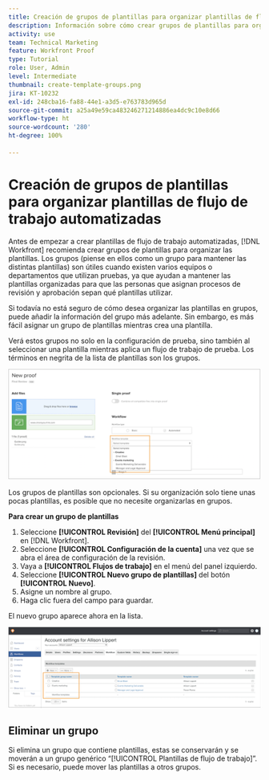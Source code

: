 ```yaml
---
title: Creación de grupos de plantillas para organizar plantillas de flujo de trabajo automatizadas
description: Información sobre cómo crear grupos de plantillas para organizar las plantillas de flujo de trabajo de pruebas automatizadas que cree.
activity: use
team: Technical Marketing
feature: Workfront Proof
type: Tutorial
role: User, Admin
level: Intermediate
thumbnail: create-template-groups.png
jira: KT-10232
exl-id: 248cba16-fa88-44e1-a3d5-e763783d965d
source-git-commit: a25a49e59ca483246271214886ea4dc9c10e8d66
workflow-type: ht
source-wordcount: '280'
ht-degree: 100%

---
```


# Creación de grupos de plantillas para organizar plantillas de flujo de trabajo automatizadas

Antes de empezar a crear plantillas de flujo de trabajo automatizadas, [!DNL Workfront] recomienda crear grupos de plantillas para organizar las plantillas. Los grupos (piense en ellos como un grupo para mantener las distintas plantillas) son útiles cuando existen varios equipos o departamentos que utilizan pruebas, ya que ayudan a mantener las plantillas organizadas para que las personas que asignan procesos de revisión y aprobación sepan qué plantillas utilizar.

Si todavía no está seguro de cómo desea organizar las plantillas en grupos, puede añadir la información del grupo más adelante. Sin embargo, es más fácil asignar un grupo de plantillas mientras crea una plantilla.

Verá estos grupos no solo en la configuración de prueba, sino también al seleccionar una plantilla mientras aplica un flujo de trabajo de prueba. Los términos en negrita de la lista de plantillas son los grupos.

![Los grupos de plantillas aparecen en negrita al seleccionar una plantilla](assets/proof-system-setups-template-group-show-on-upload.png)

Los grupos de plantillas son opcionales. Si su organización solo tiene unas pocas plantillas, es posible que no necesite organizarlas en grupos.

**Para crear un grupo de plantillas**

1. Seleccione **[!UICONTROL Revisión]** del **[!UICONTROL Menú principal]** en [!DNL Workfront].
1. Seleccione **[!UICONTROL Configuración de la cuenta]** una vez que se abra el área de configuración de la revisión.
1. Vaya a **[!UICONTROL Flujos de trabajo]** en el menú del panel izquierdo.
1. Seleccione **[!UICONTROL Nuevo grupo de plantillas]** del botón **[!UICONTROL Nuevo]**.
1. Asigne un nombre al grupo.
1. Haga clic fuera del campo para guardar.

El nuevo grupo aparece ahora en la lista.

![Lista de grupos de plantillas en configuraciones de flujo de trabajo de prueba](assets/proof-system-setups-template-group-groups-set-up.png)

## Eliminar un grupo

Si elimina un grupo que contiene plantillas, estas se conservarán y se moverán a un grupo genérico “[!UICONTROL Plantillas de flujo de trabajo]”. Si es necesario, puede mover las plantillas a otros grupos.

<!--
Learn More Icon
Create and manage Automated Workflow templates
-->
